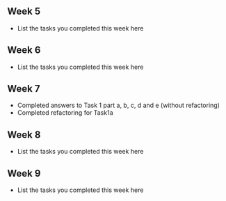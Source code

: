 ## Week 5

- List the tasks you completed this week here

## Week 6

- List the tasks you completed this week here

## Week 7

- Completed answers to Task 1 part a, b, c, d and e (without refactoring)
- Completed refactoring for Task1a

## Week 8

- List the tasks you completed this week here

## Week 9

- List the tasks you completed this week here
